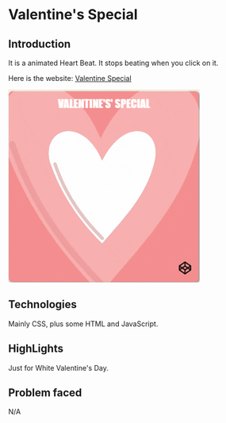 # Valentine's Special

## Introduction

It is a animated Heart Beat. It stops beating when you click on it.

Here is the website: [Valentine Special](https://louuu03.github.io/EverydayLilChallenge/ValentinesSpecial/index.html)


![alt text](./Icon/gif.gif)


## Technologies

Mainly CSS, plus some HTML and JavaScript.


## HighLights
Just for White Valentine's Day.

## Problem faced
N/A

